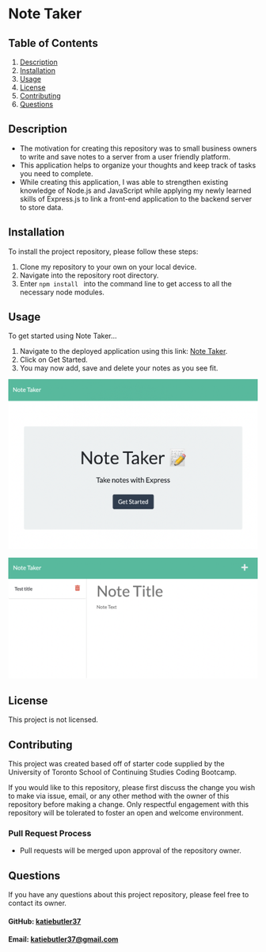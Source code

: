 # Note Taker 

  ## Table of Contents
  1. [Description](#description)
  2. [Installation](#installation)
  3. [Usage](#usage)
  4. [License](#license)
  5. [Contributing](#contributing)
  6. [Questions](#questions)
   
## Description
- The motivation for creating this repository was to small business owners to write and save notes to a server from a user friendly platform.
- This application helps to organize your thoughts and keep track of tasks you need to complete.
- While creating this application, I was able to strengthen existing knowledge of Node.js and JavaScript while applying my newly learned skills of Express.js to link a front-end application to the backend server to store data. 
   
## Installation
To install the project repository, please follow these steps:
1. Clone my repository to your own on your local device.
2. Navigate into the repository root directory.
3. Enter ```npm install ``` into the command line to get access to all the necessary node modules.

## Usage
To get started using Note Taker...
1. Navigate to the deployed application using this link: [Note Taker](https://note-taker-2-point-0.herokuapp.com/).
2. Click on Get Started.
3. You may now add, save and delete your notes as you see fit.

![Note Taker Landing Page](./public/assets/images/home-page.png/)

![Note Taker Notes Page](./public/assets/images/notes-page.png/)

## License
This project is not licensed.

## Contributing
This project was created based off of starter code supplied by the University of Toronto School of Continuing Studies Coding Bootcamp. 

If you would like to this repository, please first discuss the change you wish to make via issue, email, or any other method with the owner of this repository before making a change. Only respectful engagement with this repository will be tolerated to foster an open and welcome environment.
  ### Pull Request Process
  - Pull requests will be merged upon approval of the repository owner.

## Questions
If you have any questions about this project repository, please feel free to contact its owner.
  #### GitHub: [katiebutler37](https://github.com/katiebutler37)
  #### Email: [katiebutler37@gmail.com](mailto:katiebutler37@gmail.com)

    
